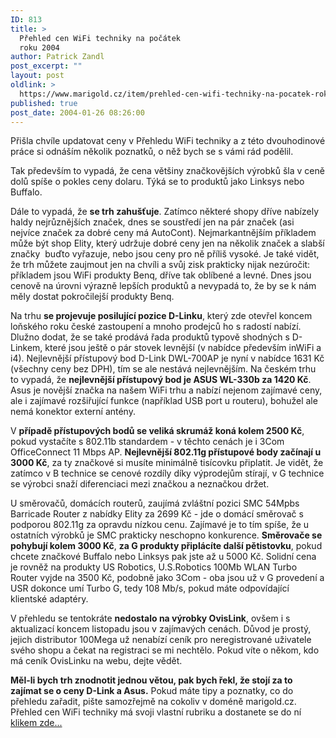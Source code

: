 ```yaml
---
ID: 813
title: >
  Přehled cen WiFi techniky na počátek
  roku 2004
author: Patrick Zandl
post_excerpt: ""
layout: post
oldlink: >
  https://www.marigold.cz/item/prehled-cen-wifi-techniky-na-pocatek-roku-2004
published: true
post_date: 2004-01-26 08:26:00
---
```

<p>
Přišla chvíle updatovat ceny v Přehledu WiFi techniky a z této dvouhodinové práce si odnáším několik poznatků, o něž bych se s vámi rád podělil. </p>

<p>
Tak především to vypadá, že cena většiny značkovějších výrobků šla v ceně dolů spíše o pokles ceny dolaru. Týká se to produktů jako Linksys nebo Buffalo. </p>

<p>
Dále to vypadá, že <STRONG>se trh zahušťuje</STRONG>. Zatímco některé shopy dříve nabízely haldy nejrůznějších značek, dnes se soustředí jen na pár značek (asi nejvíce značek za dobré ceny má AutoCont). Nejmarkantnějším příkladem může být shop Elity, který udržuje dobré ceny jen na několik značek a slabší značky&#160; buďto vyřazuje, nebo jsou ceny pro ně příliš vysoké. Je také vidět, že trh můžete zaujmout jen na chvíli a svůj zisk prakticky nijak nezúročit: příkladem jsou WiFi produkty Benq, dříve tak oblíbené a levné. Dnes jsou cenově na úrovni výrazně lepších produktů a nevypadá to, že by se k nám měly dostat pokročilejší produkty Benq. </p>

<p>
Na trhu <STRONG>se projevuje posilující pozice D-Linku</STRONG>, který zde otevřel koncem loňského roku české zastoupení a mnoho prodejců ho s radostí nabízí. Dlužno dodat, že se také prodává řada produktů typově shodných s D-Linkem, které jsou ještě o pár stovek levnější (v nabídce především inWiFi a i4). Nejlevnější přístupový bod D-Link DWL-700AP je nyní v nabídce 1631 Kč (všechny ceny bez DPH), tím se ale nestává nejlevnějším. Na českém trhu to vypadá, že <STRONG>nejlevnější přístupový bod je ASUS WL-330b za 1420 Kč</STRONG>. Asus je novější značka na našem WiFi trhu a nabízí nejenom zajímavé ceny, ale i zajímavé rozšiřující funkce (například USB port u routeru), bohužel ale nemá konektor externí antény. </p>

<p>
V <STRONG>případě přístupových bodů se veliká skrumáž koná kolem 2500 Kč</STRONG>, pokud vystačíte s 802.11b standardem - v těchto cenách je i 3Com OfficeConnect 11 Mbps AP. <STRONG>Nejlevnější 802.11g přístupové body začínají u 3000 Kč</STRONG>, za ty značkové si musíte minimálně tisícovku připlatit. Je vidět, že zatímco v B technice se cenové rozdíly díky výprodejům stírají, v G technice se výrobci snaží diferenciaci mezi značkou a neznačkou držet. </p>

<p>
U směrovačů, domácích routerů, zaujímá zvláštní pozici SMC 54Mpbs Barricade Router z nabídky Elity za 2699 Kč - jde o domácí směrovač s podporou 802.11g za opravdu nízkou cenu. Zajímavé je to tím spíše, že u ostatních výrobků je SMC prakticky neschopno konkurence. <STRONG>Směrovače se pohybují kolem 3000 Kč</STRONG>, <STRONG>za G produkty připlácíte další pětistovku</STRONG>, pokud chcete značkové Buffalo nebo Linksys pak jste až u 5000 Kč. Solidní cena je rovněž na produkty US Robotics, U.S.Robotics 100Mb WLAN Turbo Router vyjde na 3500 Kč, podobně jako 3Com - oba jsou už v G provedení a USR dokonce umí Turbo G, tedy 108 Mb/s, pokud máte odpovídající klientské adaptéry. </p>

<p>
V přehledu se tentokráte <STRONG>nedostalo na výrobky OvisLink</STRONG>, ovšem i s aktualizací koncem listopadu jsou v zajímavých cenách. Důvod je prostý, jejich distributor 100Mega už nenabízí ceník pro neregistrované uživatele svého shopu a čekat na registraci se mi nechtělo. Pokud víte o někom, kdo má ceník OvisLinku na webu, dejte vědět. </p>

<p>
<STRONG>Měl-li bych trh znodnotit jednou větou, pak bych řekl, že stojí za to zajímat se o ceny D-Link a Asus.</STRONG> Pokud máte tipy a poznatky, co do přehledu zařadit, pište samozřejmě na cokoliv v doméně marigold.cz. Přehled cen WiFi techniky má svoji vlastní rubriku a dostanete se do ní <A href="/prehledwifi/">klikem zde...</A></p>
